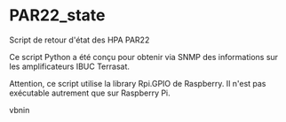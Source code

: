 # PAR22_state
Script de retour d'état des HPA PAR22

Ce script Python a été conçu pour obtenir via SNMP des informations sur les amplificateurs IBUC Terrasat.

Attention, ce script utilise la library Rpi.GPIO de Raspberry. Il n'est pas exécutable autrement que sur Raspberry Pi.

vbnin
